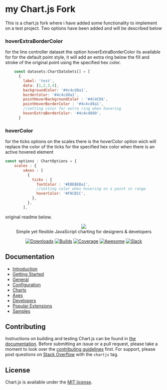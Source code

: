 <h1>my Chart.js Fork</h1>
<p>This is a chart.js fork where i have added some functionality to implement on a test project. Two options have been added and will be described below </p>

<h3>hoverExtraBorderColor</b></h3>
<p>for the line controller dataset the option hoverExtraBorderColor its available for for the default point style, it will add an extra ring below the fill and stroke of the original point using the specified hex color.
</p>


```javascript
	const datasets:ChartDataSets[] = [
      {
        label: 'test',
        data: [1,2,3,4],
        backgroundColor: '#4c4cd8a1',
        borderColor: '#4c4cd8a1',
        pointHoverBackgroundColor : '#4C4CD8',
        pointHoverBorderColor : '#4c4cd8a1',
        //setting color for extra ring when hovering
        hoverExtraBorderColor: '#4c4cd880',
      }
```

<h3>hoverColor</h3>
<p>for the ticks options on the scales there is the hoverColor option wich will replace the color of the ticks for the specified hex color when there is an active hovered element</p>

```javascript
const options : ChartOptions = {
	scales : {
        xAxes : [
          {
            ticks : {
              fontColor : '#EBEBEBa1',
              //setting color when hovering on a point in range
              hoverColor: '#F8CB1C',
            },
          },
        ],
```

<p>original readme below.</p>


<p align="center">
    <img src="https://www.chartjs.org/media/logo-title.svg"><br/>
    Simple yet flexible JavaScript charting for designers & developers
</p>

<p align="center">
    <a href="https://www.chartjs.org/docs/latest/getting-started/installation.html"><img src="https://img.shields.io/github/release/chartjs/Chart.js.svg?style=flat-square&maxAge=600" alt="Downloads"></a>
    <a href="https://travis-ci.org/chartjs/Chart.js"><img src="https://img.shields.io/travis/chartjs/Chart.js.svg?style=flat-square&maxAge=600" alt="Builds"></a>
    <a href="https://coveralls.io/github/chartjs/Chart.js?branch=master"><img src="https://img.shields.io/coveralls/chartjs/Chart.js.svg?style=flat-square&maxAge=600" alt="Coverage"></a>
    <a href="https://github.com/chartjs/awesome"><img src="https://awesome.re/badge-flat2.svg" alt="Awesome"></a>
    <a href="https://chartjs-slack.herokuapp.com/"><img src="https://img.shields.io/badge/slack-chartjs-blue.svg?style=flat-square&maxAge=3600" alt="Slack"></a>
</p>

## Documentation

- [Introduction](https://www.chartjs.org/docs/latest/)
- [Getting Started](https://www.chartjs.org/docs/latest/getting-started/)
- [General](https://www.chartjs.org/docs/latest/general/)
- [Configuration](https://www.chartjs.org/docs/latest/configuration/)
- [Charts](https://www.chartjs.org/docs/latest/charts/)
- [Axes](https://www.chartjs.org/docs/latest/axes/)
- [Developers](https://www.chartjs.org/docs/latest/developers/)
- [Popular Extensions](https://github.com/chartjs/awesome)
- [Samples](https://www.chartjs.org/samples/)

## Contributing

Instructions on building and testing Chart.js can be found in [the documentation](https://github.com/chartjs/Chart.js/blob/master/docs/developers/contributing.md#building-and-testing). Before submitting an issue or a pull request, please take a moment to look over the [contributing guidelines](https://github.com/chartjs/Chart.js/blob/master/docs/developers/contributing.md) first. For support, please post questions on [Stack Overflow](https://stackoverflow.com/questions/tagged/chartjs) with the `chartjs` tag.

## License

Chart.js is available under the [MIT license](https://opensource.org/licenses/MIT).
